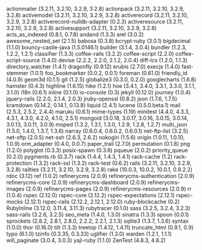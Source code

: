 actionmailer (3.2.11, 3.2.10, 3.2.9, 3.2.8)
actionpack (3.2.11, 3.2.10, 3.2.9, 3.2.8)
activemodel (3.2.11, 3.2.10, 3.2.9, 3.2.8)
activerecord (3.2.11, 3.2.10, 3.2.9, 3.2.8)
activerecord-nulldb-adapter (0.2.3)
activeresource (3.2.11, 3.2.10, 3.2.9, 3.2.8)
activesupport (3.2.11, 3.2.10, 3.2.9, 3.2.8)
acts_as_indexed (0.8.1, 0.7.8)
andand (1.3.3)
arel (3.0.2)
awesome_nested_set (2.1.5)
babosa (0.3.8)
bcrypt-ruby (3.0.1)
bigdecimal (1.1.0)
bouncy-castle-java (1.5.0146.1)
builder (3.1.4, 3.0.4)
bundler (1.2.3, 1.2.2, 1.2.1)
classifier (1.3.3)
coffee-rails (3.2.2)
coffee-script (2.2.0)
coffee-script-source (1.4.0)
devise (2.2.2, 2.2.0, 2.1.2, 2.0.4)
diff-lcs (1.2.0, 1.1.3)
directory_watcher (1.4.1)
dragonfly (0.9.12)
erubis (2.7.0)
execjs (1.4.0)
fast-stemmer (1.0.1)
foo_bookmarker (0.0.2, 0.0.1)
foreman (0.61.0)
friendly_id (4.0.9)
geom3d (0.1.1)
git (1.2.5)
globalize3 (0.3.0, 0.2.0)
googlecharts (1.6.8)
hamster (0.4.3)
highline (1.6.15)
hike (1.2.1)
hoe (3.4.1, 3.4.0, 3.3.1, 3.3.0, 3.1.1, 3.1.0)
i18n (0.6.1)
inline (0.1.0)
io-console (0.3)
jekyll (0.12.0)
journey (1.0.4)
jquery-rails (2.2.0, 2.1.4, 2.0.3)
jruby-openssl (0.8.2)
json (1.7.6, 1.7.5)
kramdown (0.14.2, 0.14.1, 0.13.8)
liquid (2.4.1)
lucene (0.5.0.beta.1)
mail (2.5.3, 2.5.2, 2.4.4)
maruku (0.6.1)
mime-types (1.19)
minitest (4.4.0, 4.3.3, 4.3.1, 4.3.0, 4.2.0, 4.1.0, 2.5.1)
mongoid (3.0.18, 3.0.17, 3.0.16, 3.0.15, 3.0.14, 3.0.13, 3.0.11, 3.0.9)
moped (1.3.2, 1.3.1, 1.3.0, 1.2.9, 1.2.8, 1.2.7)
multi_json (1.5.0, 1.4.0, 1.3.7, 1.3.6)
narray (0.6.0.4, 0.6.0.2, 0.6.0.1)
net-ftp-list (3.2.5)
net-sftp (2.0.5)
net-ssh (2.6.3, 2.6.2)
nokogiri (1.5.6)
origin (1.0.11, 1.0.10, 1.0.9)
orm_adapter (0.4.0, 0.0.7)
paper_trail (2.7.0)
permutation (0.1.8)
png (1.2.0)
polyglot (0.3.3)
posix-spawn (0.3.6)
pqueue (2.0.2)
priority_queue (0.2.0)
pygments.rb (0.3.7)
rack (1.4.4, 1.4.3, 1.4.1)
rack-cache (1.2)
rack-protection (1.3.2)
rack-ssl (1.3.2)
rack-test (0.6.2)
rails (3.2.11, 3.2.10, 3.2.9, 3.2.8)
railties (3.2.11, 3.2.10, 3.2.9, 3.2.8)
rake (10.0.3, 10.0.2, 10.0.1, 0.9.2.2)
rdoc (3.12)
ref (1.0.2)
refinerycms (2.0.9)
refinerycms-authentication (2.0.9)
refinerycms-core (2.0.9)
refinerycms-dashboard (2.0.9)
refinerycms-images (2.0.9)
refinerycms-pages (2.0.9)
refinerycms-resources (2.0.9)
rr (1.0.4)
rspec (2.12.0)
rspec-core (2.12.2)
rspec-expectations (2.12.1)
rspec-mocks (2.12.1)
rspec-rails (2.12.2, 2.12.1, 2.12.0)
ruby-blockcache (0.2)
RubyInline (3.12.0, 3.11.4, 3.11.3)
rubytracer (0.1.0)
sass (3.2.5, 3.2.4, 3.2.3)
sass-rails (3.2.6, 3.2.5)
seo_meta (1.4.0, 1.3.0)
sinatra (1.3.3)
spoon (0.0.1)
sprockets (2.8.2, 2.8.1, 2.8.0, 2.2.2, 2.2.1, 2.1.3)
sqlite3 (1.3.7, 1.3.6)
syntax (1.0.0)
thor (0.16.0)
tilt (1.3.3)
treetop (1.4.12, 1.4.11)
truncate_html (0.9.1, 0.9)
typo (6.1.0)
tzinfo (0.3.35, 0.3.33)
uglifier (1.3.0)
warden (1.2.1, 1.1.1)
will_paginate (3.0.4, 3.0.3)
yajl-ruby (1.1.0)
ZenTest (4.8.3, 4.8.2)
